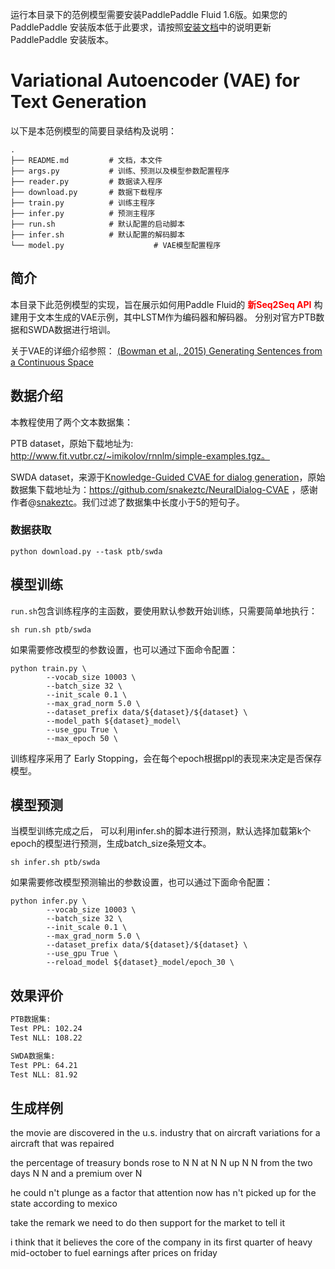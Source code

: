 运行本目录下的范例模型需要安装PaddlePaddle Fluid 1.6版。如果您的 PaddlePaddle 安装版本低于此要求，请按照[安装文档](https://www.paddlepaddle.org.cn/#quick-start)中的说明更新 PaddlePaddle 安装版本。

# Variational Autoencoder (VAE) for Text Generation

以下是本范例模型的简要目录结构及说明：

```text
.
├── README.md         # 文档，本文件
├── args.py           # 训练、预测以及模型参数配置程序
├── reader.py         # 数据读入程序
├── download.py       # 数据下载程序
├── train.py          # 训练主程序
├── infer.py          # 预测主程序
├── run.sh            # 默认配置的启动脚本
├── infer.sh          # 默认配置的解码脚本
└── model.py                    # VAE模型配置程序

```

## 简介
本目录下此范例模型的实现，旨在展示如何用Paddle Fluid的 **<font color='red'>新Seq2Seq API</font>** 构建用于文本生成的VAE示例，其中LSTM作为编码器和解码器。 分别对官方PTB数据和SWDA数据进行培训。

关于VAE的详细介绍参照： [(Bowman et al., 2015) Generating Sentences from a Continuous Space](https://arxiv.org/pdf/1511.06349.pdf)

## 数据介绍

本教程使用了两个文本数据集：

PTB dataset，原始下载地址为: http://www.fit.vutbr.cz/~imikolov/rnnlm/simple-examples.tgz。

SWDA dataset，来源于[Knowledge-Guided CVAE for dialog generation](https://arxiv.org/pdf/1703.10960.pdf)，原始数据集下载地址为：https://github.com/snakeztc/NeuralDialog-CVAE ，感谢作者@[snakeztc](https://github.com/snakeztc)。我们过滤了数据集中长度小于5的短句子。

### 数据获取

```
python download.py --task ptb/swda
```

## 模型训练

`run.sh`包含训练程序的主函数，要使用默认参数开始训练，只需要简单地执行：

```
sh run.sh ptb/swda
```

如果需要修改模型的参数设置，也可以通过下面命令配置：

```
python train.py \
        --vocab_size 10003 \
        --batch_size 32 \
        --init_scale 0.1 \
        --max_grad_norm 5.0 \
        --dataset_prefix data/${dataset}/${dataset} \
        --model_path ${dataset}_model\
        --use_gpu True \
        --max_epoch 50 \
```

训练程序采用了 Early Stopping，会在每个epoch根据ppl的表现来决定是否保存模型。

## 模型预测

当模型训练完成之后， 可以利用infer.sh的脚本进行预测，默认选择加载第k个epoch的模型进行预测，生成batch_size条短文本。

```
sh infer.sh ptb/swda
```

如果需要修改模型预测输出的参数设置，也可以通过下面命令配置：

```
python infer.py \
        --vocab_size 10003 \
        --batch_size 32 \
        --init_scale 0.1 \
        --max_grad_norm 5.0 \
        --dataset_prefix data/${dataset}/${dataset} \
        --use_gpu True \
        --reload_model ${dataset}_model/epoch_30 \
```

## 效果评价

```sh
PTB数据集:
Test PPL: 102.24
Test NLL: 108.22

SWDA数据集:
Test PPL: 64.21
Test NLL: 81.92
```

## 生成样例

the movie are discovered in the u.s. industry that on aircraft variations for a <unk> aircraft that was repaired

the percentage of treasury bonds rose to N N at N N up N N from the two days N N and a premium over N

he could n't plunge as a factor that attention now has n't picked up for the state according to mexico

take the remark we need to do then support for the market to tell it

i think that it believes the core of the company in its first quarter of heavy mid-october to fuel earnings after prices on friday
